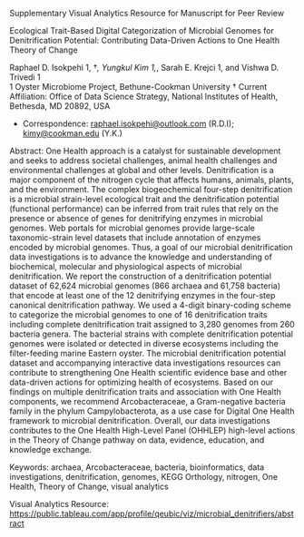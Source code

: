 Supplementary Visual Analytics Resource for Manuscript for Peer Review

Ecological Trait-Based Digital Categorization of Microbial Genomes for Denitrification Potential: Contributing Data-Driven Actions to One Health Theory of Change 

Raphael D. Isokpehi 1, †*, Yungkul Kim 1,*, Sarah E. Krejci 1, and Vishwa D. Trivedi 1  
1    Oyster Microbiome Project, Bethune-Cookman University
†    Current Affiliation: Office of Data Science Strategy, National Institutes of Health, Bethesda, MD 20892, USA 
*   Correspondence: raphael.isokpehi@outlook.com (R.D.I); kimy@cookman.edu (Y.K.) 

Abstract: One Health approach is a catalyst for sustainable development and seeks to address societal challenges, animal health challenges and environmental challenges at global and other levels. Denitrification is a major component of the nitrogen cycle that affects humans, animals, plants, and the environment. The complex biogeochemical four-step denitrification is a microbial strain-level ecological trait and the denitrification potential (functional performance) can be inferred from trait rules that rely on the presence or absence of genes for denitrifying enzymes in microbial genomes. Web portals for microbial genomes provide large-scale taxonomic-strain level datasets that include annotation of enzymes encoded by microbial genomes. Thus, a goal of our microbial denitrification data investigations is to advance the knowledge and understanding of biochemical, molecular and physiological aspects of microbial denitrification. We report the construction of a denitrification potential dataset of 62,624 microbial genomes (866 archaea and 61,758 bacteria) that encode at least one of the 12 denitrifying enzymes in the four-step canonical denitrification pathway. We used a 4-digit binary-coding scheme to categorize the microbial genomes to one of 16 denitrification traits including complete denitrification trait assigned to 3,280 genomes from 260 bacteria genera. The bacterial strains with complete denitrification potential genomes were isolated or detected in diverse ecosystems including the filter-feeding marine Eastern oyster. The microbial denitrification potential dataset and accompanying interactive data investigations resources can contribute to strengthening One Health scientific evidence base and other data-driven actions for optimizing health of ecosystems. Based on our findings on multiple denitrification traits and association with One Health components, we recommend Arcobacteraceae, a Gram-negative bacteria family in the phylum Campylobacterota, as a use case for Digital One Health framework to microbial denitrification. Overall, our data investigations contributes to the One Health High-Level Panel (OHHLEP) high-level actions in the Theory of Change pathway on data, evidence, education, and knowledge exchange.

Keywords: archaea, Arcobacteraceae, bacteria, bioinformatics, data investigations, denitrification, genomes, KEGG Orthology, nitrogen, One Health, Theory of Change, visual analytics 

Visual Analytics Resource: https://public.tableau.com/app/profile/qeubic/viz/microbial_denitrifiers/abstract
